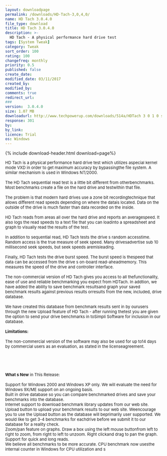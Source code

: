 ```yaml
---
layout: downloadpage
permalink: /downloads/HD-Tach-3,0,4,0/
name: HD Tach 3.0.4.0
file_type: download
title: HD Tach 3.0.4.0
description: >-
  HD Tach - A physical performance hard drive test
tags: [System Tweak]
category: Tweak
sort_order: 100
rating: 100
changefreq: monthly
priority: 0.5
published: false
create_date:
modified_date: 03/11/2017
created_by:
modified_by:
comments: true
redirect_url:
###
version:  3.0.4.0
size: 1.07 MB
downloadurl: http://www.techpowerup.com/downloads/514a/HDTach 3 0 1 0 setup.exe
response: 301
by:
by_link:
licence: Trial
os: Windows
---
```


{% include download-header.html download=page%}

<p style="fix-download-text !important">
<p><font size="2"><p>HD Tach is a physical performance hard drive test which utilizes aspecial kernel mode VXD in order to get maximum accuracy by bypassingthe file system. A similar mechanism is used in Windows NT/2000. <br />
<br />
The HD Tach sequential read test is a little bit different from otherbenchmarks. Most benchmarks create a file on the hard drive and testwithin that file. <br />
<br />
The problem is that modern hard drives use a zone bit recordingtechnique that allows different read speeds depending on where the datais located. Data on the outside of the drive is much faster than data recorded on the inside. <br />
<br />
HD Tach reads from areas all over the hard drive and reports an averagespeed. It also logs the read speeds to a text file that you can loadinto a spreadsheet and graph to visually read the results of the test. <br />
<br />
In addition to sequential read, HD Tach tests the drive s random accesstime. Random access is the true measure of seek speed. Many drivesadvertise sub 10 millisecond seek speeds, but seek speeds aremisleading. <br />
<br />
Finally, HD Tach tests the drive burst speed. The burst speed is thespeed that data can be accessed from the drive s on-board read-aheadmemory. This measures the speed of the drive and controller interface. <br />
<br />
The non-commercial version of HD Tach gives you access to all thefunctionality, ease of use and reliable benchmarking you expect from HDTach. In addtion, we have added the ability to save benchmark resultsand graph your saved benchmark results against previous results orresults from the new, included, drive database. <br />
<br />
We have created this database from benchmark results sent in by ourusers through the new Upload feature of HD Tach - after running thetest you are given the option to send your drive benchmarks in toSimpli Software for inclusion in our database.<br />
<br />
<span><strong>Limitations:</strong></span><br />
<br />
The non-commercial version of the software may also be used for up to14 days by commercial users as an evaluation, as stated in the licenseagreement.</p>
<!-- google_ad_section_end -->
<p>&#160;</p>
<div class="celltext_big"><br />
<br />
<strong>What s New</strong> in This Release:<br />
<br />
Support for Windows 2000 and Windows XP only. We will evaluate the need for Windows 9X/ME support on an ongoing basis.<br />
Built in drive database so you can compare benchmarked drives and save your benchmarks into the database.<br />
Internet support to download benchmark library updates from our web site.<br />
Upload button to upload your benchmark results to our web site. Weencourage you to use the Upload button as the database will beprimarily user supported. We would like to get 3-4 benchmarks for eachdrive before we submit it to our database for a reality check.<br />
Zoom/pan feature on graphs. Draw a box using the left mouse buttonfrom left to right to zoom, from right to left to unzoom. Right clickand drag to pan the graph.<br />
Support for quick and long reads.<br />
We believe all benchmarks to be more accurate. CPU benchmark now usesthe internal counter in Windows for CPU utilization and s</div></p></p>
